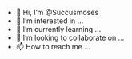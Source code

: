 - 👋 Hi, I’m @Succusmoses
- 👀 I’m interested in ...
- 🌱 I’m currently learning ...
- 💞️ I’m looking to collaborate on ...
- 📫 How to reach me ...

<!---
Succusmoses/Succusmoses is a ✨ special ✨ repository because its `README.md` (this file) appears on your GitHub profile.
You can click the Preview link to take a look at your changes.
--->
